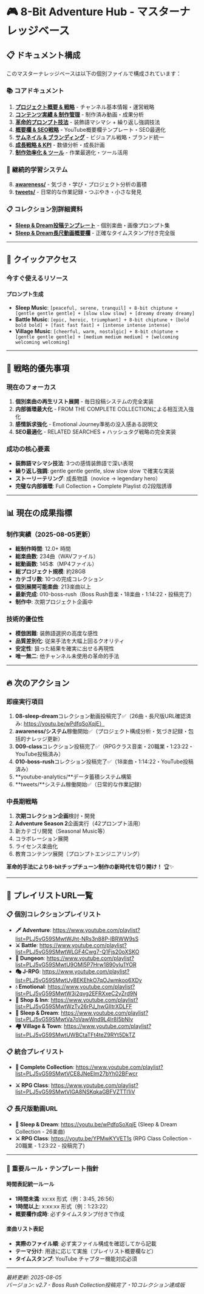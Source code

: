 # 🎮 8-Bit Adventure Hub - マスターナレッジベース

## 📋 ドキュメント構成

このマスターナレッジベースは以下の個別ファイルで構成されています：

### 📚 **コアドキュメント**
1. **[プロジェクト概要 & 戦略](./01-project-overview.md)** - チャンネル基本情報・運営戦略
2. **[コンテンツ実績 & 制作管理](./02-content-portfolio.md)** - 制作済み動画・成果分析
3. **[革命的プロンプト技法](./03-prompt-engineering.md)** - 装飾語マシマシ + 繰り返し強調技法
4. **[概要欄 & SEO戦略](./04-description-seo.md)** - YouTube概要欄テンプレート・SEO最適化
5. **[サムネイル & ブランディング](./05-thumbnail-branding.md)** - ビジュアル戦略・ブランド統一
6. **[成長戦略 & KPI](./06-growth-analytics.md)** - 数値分析・成長計画
7. **[制作効率化 & ツール](./07-production-tools.md)** - 作業最適化・ツール活用

### 🧠 **継続的学習システム**
8. **[awareness/](./awareness/)** - 気づき・学び・プロジェクト分析の蓄積
9. **[tweets/](./tweets/)** - 日常的な作業記録・つぶやき・小さな発見

### 📋 **コレクション別詳細資料**
- **[Sleep & Dream投稿テンプレート](./08-sleep-dream-content-templates.md)** - 個別楽曲・画像プロンプト集
- **[Sleep & Dream長尺動画概要欄](./08-sleep-dream-full-collection-description.md)** - 正確なタイムスタンプ付き完全版

---

## 🚀 クイックアクセス

### 今すぐ使えるリソース

#### プロンプト生成
- **Sleep Music**: `[peaceful, serene, tranquil] + 8-bit chiptune + [gentle gentle gentle] + [slow slow slow] + [dreamy dreamy dreamy]`
- **Battle Music**: `[epic, heroic, triumphant] + 8-bit chiptune + [bold bold bold] + [fast fast fast] + [intense intense intense]`
- **Village Music**: `[cheerful, warm, nostalgic] + 8-bit chiptune + [gentle gentle gentle] + [medium medium medium] + [welcoming welcoming welcoming]`

---

## 🎯 戦略的優先事項

### 現在のフォーカス
1. **個別楽曲の再生リスト展開** - 毎日投稿システムの完全実装
2. **内部循環最大化** - FROM THE COMPLETE COLLECTIONによる相互流入強化
3. **感情訴求強化** - Emotional Journey準拠の没入感ある説明文
4. **SEO最適化** - RELATED SEARCHES + ハッシュタグ戦略の完全実装

### 成功の核心要素
- **装飾語マシマシ技法**: 3つの感情装飾語で深い表現
- **繰り返し強調**: gentle gentle gentle, slow slow slow で確実な実装
- **ストーリーテリング**: 成長物語（novice → legendary hero）
- **完璧な内部循環**: Full Collection + Complete Playlist の2段階誘導

---

## 📊 現在の成果指標

### 制作実績（2025-08-05更新）
- **総制作時間**: 12.0+ 時間
- **総楽曲数**: 234曲（WAVファイル）
- **総動画数**: 145本（MP4ファイル）
- **総プロジェクト規模**: 約28GB
- **カテゴリ数**: 10つの完成コレクション
- **個別展開可能楽曲**: 213楽曲以上
- **最新完成**: 010-boss-rush（Boss Rush音楽・18楽曲・1:14:22・投稿完了）
- **制作中**: 次期プロジェクト企画中

### 技術的優位性
- **模倣困難**: 装飾語選択の高度な感性
- **品質差別化**: 従来手法を大幅上回るクオリティ
- **安定性**: 狙った結果を確実に出せる再現性
- **唯一無二**: 他チャンネル未使用の革命的手法

---

## 🔥 次のアクション

### 即座実行項目
1. **08-sleep-dream**コレクション動画投稿完了✅（26曲・長尺版URL確認済み: https://youtu.be/wPdfqSoXqjE）
2. **awareness/システム**稼働開始✅（プロジェクト構成分析・気づき記録・包括的ナレッジ更新）
3. **009-class**コレクション投稿完了✅（RPGクラス音楽・20職業・1:23:22・YouTube投稿済み）
4. **010-boss-rush**コレクション投稿完了✅（18楽曲・1:14:22・YouTube投稿済み）
5. **youtube-analytics/**データ蓄積システム構築
6. **tweets/**システム稼働開始✅（日常的な作業記録）

### 中長期戦略
1. **次期コレクション企画**検討・開発
2. **Adventure Season 2**企画実行（42プロンプト活用）
3. 新カテゴリ開発（Seasonal Music等）
4. コラボレーション展開
5. ライセンス楽曲化
6. 教育コンテンツ展開（プロンプトエンジニアリング）

**革命的手法により8-bitチップチューン制作の新時代を切り開け！** 🏆✨

---

## 🎵 プレイリストURL一覧

### 📋 個別コレクションプレイリスト
- **🗡️ Adventure**: https://www.youtube.com/playlist?list=PLJ5vG59SMwtWJht-NRs3n88P-lBRWW9sS
- **⚔️ Battle**: https://www.youtube.com/playlist?list=PLJ5vG59SMwtWLGF4Cwg7-Q1Fjs20oXSKO
- **🏰 Dungeon**: https://www.youtube.com/playlist?list=PLJ5vG59SMwtU9OMl5P7Hrw1890yIu1YOR
- **🎭 J-RPG**: https://www.youtube.com/playlist?list=PLJ5vG59SMwtUyBEKEhkO7qOJwmkoo6XDy
- **💧 Emotional**: https://www.youtube.com/playlist?list=PLJ5vG59SMwtW3i2qvg2EFRXxeC2vZrd9N
- **🏪 Shop & Inn**: https://www.youtube.com/playlist?list=PLJ5vG59SMwtWzTv26rPJ_hwGIItrXDLFF
- **🌙 Sleep & Dream**: https://www.youtube.com/playlist?list=PLJ5vG59SMwtVa7oVawWnd9L4lr8I5bNIv
- **🏘️ Village & Town**: https://www.youtube.com/playlist?list=PLJ5vG59SMwtUWBCtaTFt4teZ9RYt5DkTZ

### 📋 統合プレイリスト
- **🎵 Complete Collection**: https://www.youtube.com/playlist?list=PLJ5vG59SMwtVCE8JNeElm27bYh02BFwcr

- **⚔️ RPG Class**: https://www.youtube.com/playlist?list=PLJ5vG59SMwtVIGA8NSKqkaGBFVZTTI1iV

### 📋 長尺版動画URL
- **🌙 Sleep & Dream**: https://youtu.be/wPdfqSoXqjE (Sleep & Dream Collection - 26楽曲)
- **⚔️ RPG Class**: https://youtu.be/YPMwKYVET1s (RPG Class Collection - 20職業 - 1:23:22 - 投稿完了)

---

### 🎯 重要ルール・テンプレート指針

#### 時間表記統一ルール
- **1時間未満**: xx:xx 形式（例：3:45, 26:56）
- **1時間以上**: x:xx:xx 形式（例：1:23:22）
- **概要欄作成時**: 必ずタイムスタンプ付きで作成

#### 楽曲リスト表記
- **実際のファイル順**: 必ず実ファイル構成を確認してから記載
- **テーマ分け**: 用途に応じて実施（プレイリスト概要欄など）
- **タイムスタンプ**: YouTube チャプター機能対応必須

---

*最終更新: 2025-08-05*  
*バージョン: v2.7 - Boss Rush Collection投稿完了・10コレクション達成版*
